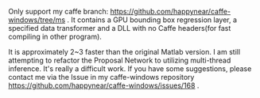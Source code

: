 Only support my caffe branch: https://github.com/happynear/caffe-windows/tree/ms . It contains a GPU bounding box regression layer,
a specified data transformer and a DLL with no Caffe headers(for fast compiling in other program). 

It is approximately 2~3 faster than the original Matlab version. I am still attempting to refactor the Proposal Network to utilizing
multi-thread inference. It's really a difficult work. If you have some suggestions, please contact me via the Issue in my caffe-windows
repository https://github.com/happynear/caffe-windows/issues/168 .
